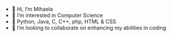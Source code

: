 - 👋 Hi, I’m Mihaela
- 👀 I’m interested in Computer Science
- 🌱 Python, Java, C, C++, php, HTML & CSS
- 💞️ I’m looking to collaborate on enhancing my abilities in coding 
<!--- - 📫 How to reach me mihaela.untu@gmail.com

<!---
mihaelaaa-23/mihaelaaa-23 is a ✨ special ✨ repository because its `README.md` (this file) appears on your GitHub profile.
You can click the Preview link to take a look at your changes.
--->
